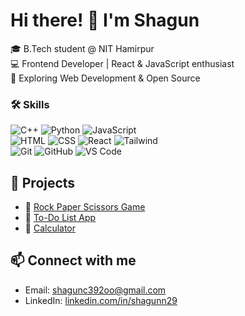 

# Hi there! 👋 I'm Shagun

🎓 B.Tech student @ NIT Hamirpur  
💻 Frontend Developer | React & JavaScript enthusiast  
🚀 Exploring Web Development & Open Source  

### 🛠️ Skills

![C++](https://img.shields.io/badge/C++-00599C?style=for-the-badge&logo=cplusplus&logoColor=white)
![Python](https://img.shields.io/badge/Python-3776AB?style=for-the-badge&logo=python&logoColor=white)
![JavaScript](https://img.shields.io/badge/JavaScript-F7DF1E?style=for-the-badge&logo=javascript&logoColor=black)  
![HTML](https://img.shields.io/badge/HTML5-E34F26?style=for-the-badge&logo=html5&logoColor=white)
![CSS](https://img.shields.io/badge/CSS3-1572B6?style=for-the-badge&logo=css3&logoColor=white)
![React](https://img.shields.io/badge/React-20232A?style=for-the-badge&logo=react&logoColor=61DAFB)
![Tailwind](https://img.shields.io/badge/Tailwind_CSS-06B6D4?style=for-the-badge&logo=tailwindcss&logoColor=white)  
![Git](https://img.shields.io/badge/Git-F05032?style=for-the-badge&logo=git&logoColor=white)
![GitHub](https://img.shields.io/badge/GitHub-181717?style=for-the-badge&logo=github&logoColor=white)
![VS Code](https://img.shields.io/badge/VSCode-007ACC?style=for-the-badge&logo=visual-studio-code&logoColor=white)



## 📌 Projects
- 🔗 [Rock Paper Scissors Game](https://yourusername.github.io/rock-paper-scissors/)
- 🔗 [To-Do List App](https://yourusername.github.io/to-do-list/)
- 🔗 [Calculator](https://yourusername.github.io/calculator/)

## 📫 Connect with me
- Email: shagunc392oo@gmail.com
- LinkedIn: [linkedin.com/in/shagunn29](https://linkedin.com/in/shagunn29)
